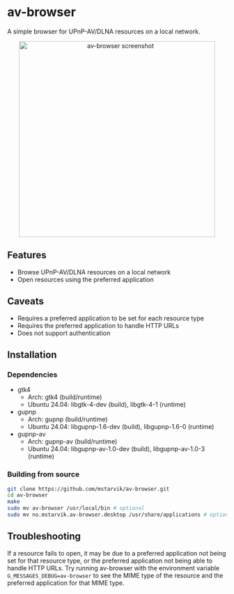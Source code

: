 # av-browser
A simple browser for UPnP-AV/DLNA resources on a local network.

<p align="center">
  <img src="https://github.com/user-attachments/assets/f354c9b0-9dd8-4c9a-930f-743d9f540e89" width="450" alt="av-browser screenshot">
</p>

## Features
- Browse UPnP-AV/DLNA resources on a local network
- Open resources using the preferred application

## Caveats
- Requires a preferred application to be set for each resource type
- Requires the preferred application to handle HTTP URLs
- Does not support authentication

## Installation
### Dependencies
- gtk4
  - Arch: gtk4 (build/runtime)
  - Ubuntu 24.04: libgtk-4-dev (build), libgtk-4-1 (runtime)
- gupnp
  - Arch: gupnp (build/runtime)
  - Ubuntu 24.04: libgupnp-1.6-dev (build), libgupnp-1.6-0 (runtime)
- gupnp-av
  - Arch: gupnp-av (build/runtime)
  - Ubuntu 24.04: libgupnp-av-1.0-dev (build), libgupnp-av-1.0-3 (runtime)

### Building from source
```sh
git clone https://github.com/mstarvik/av-browser.git
cd av-browser
make
sudo mv av-browser /usr/local/bin # optional
sudo mv no.mstarvik.av-browser.desktop /usr/share/applications # optional
```

## Troubleshooting
If a resource fails to open, it may be due to a preferred application not being set for that resource type, or the preferred application not being able to handle HTTP URLs. Try running av-browser with the environment variable `G_MESSAGES_DEBUG=av-browser` to see the MIME type of the resource and the preferred application for that MIME type.
